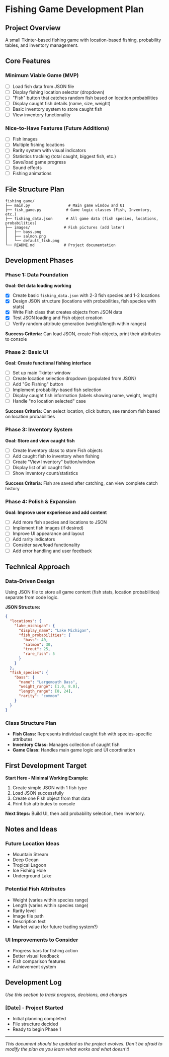 # Fishing Game Development Plan

## Project Overview
A small Tkinter-based fishing game with location-based fishing, probability tables, and inventory management.

## Core Features

### Minimum Viable Game (MVP)
- [ ] Load fish data from JSON file
- [ ] Display fishing location selector (dropdown)
- [ ] "Fish" button that catches random fish based on location probabilities
- [ ] Display caught fish details (name, size, weight)
- [ ] Basic inventory system to store caught fish
- [ ] View inventory functionality

### Nice-to-Have Features (Future Additions)
- [ ] Fish images
- [ ] Multiple fishing locations
- [ ] Rarity system with visual indicators
- [ ] Statistics tracking (total caught, biggest fish, etc.)
- [ ] Save/load game progress
- [ ] Sound effects
- [ ] Fishing animations

## File Structure Plan

```
fishing_game/
├── main.py                 # Main game window and UI
├── fish_game.py           # Game logic classes (Fish, Inventory, etc.)
├── fishing_data.json      # All game data (fish species, locations, probabilities)
├── images/               # Fish pictures (add later)
│   ├── bass.png
│   ├── salmon.png
│   └── default_fish.png
└── README.md             # Project documentation
```

## Development Phases

### Phase 1: Data Foundation
**Goal: Get data loading working**
- [x] Create basic `fishing_data.json` with 2-3 fish species and 1-2 locations
- [x] Design JSON structure (locations with probabilities, fish species with stats)
- [x] Write Fish class that creates objects from JSON data
- [x] Test JSON loading and Fish object creation
- [ ] Verify random attribute generation (weight/length within ranges)

**Success Criteria:** Can load JSON, create Fish objects, print their attributes to console

### Phase 2: Basic UI
**Goal: Create functional fishing interface**
- [ ] Set up main Tkinter window
- [ ] Create location selection dropdown (populated from JSON)
- [ ] Add "Go Fishing" button
- [ ] Implement probability-based fish selection
- [ ] Display caught fish information (labels showing name, weight, length)
- [ ] Handle "no location selected" case

**Success Criteria:** Can select location, click button, see random fish based on location probabilities

### Phase 3: Inventory System
**Goal: Store and view caught fish**
- [ ] Create Inventory class to store Fish objects
- [ ] Add caught fish to inventory when fishing
- [ ] Create "View Inventory" button/window
- [ ] Display list of all caught fish
- [ ] Show inventory count/statistics

**Success Criteria:** Fish are saved after catching, can view complete catch history

### Phase 4: Polish & Expansion
**Goal: Improve user experience and add content**
- [ ] Add more fish species and locations to JSON
- [ ] Implement fish images (if desired)
- [ ] Improve UI appearance and layout
- [ ] Add rarity indicators
- [ ] Consider save/load functionality
- [ ] Add error handling and user feedback

## Technical Approach

### Data-Driven Design
Using JSON file to store all game content (fish stats, location probabilities) separate from code logic.

**JSON Structure:**
```json
{
  "locations": {
    "lake_michigan": {
      "display_name": "Lake Michigan",
      "fish_probabilities": {
        "bass": 40,
        "salmon": 30,
        "trout": 25,
        "rare_fish": 5
      }
    }
  },
  "fish_species": {
    "bass": {
      "name": "Largemouth Bass",
      "weight_range": [1.0, 8.0],
      "length_range": [8, 24],
      "rarity": "common"
    }
  }
}
```

### Class Structure Plan
- **Fish Class:** Represents individual caught fish with species-specific attributes
- **Inventory Class:** Manages collection of caught fish
- **Game Class:** Handles main game logic and UI coordination

## First Development Target

**Start Here - Minimal Working Example:**
1. Create simple JSON with 1 fish type
2. Load JSON successfully 
3. Create one Fish object from that data
4. Print fish attributes to console

**Next Steps:** Build UI, then add probability selection, then inventory.

## Notes and Ideas

### Future Location Ideas
- Mountain Stream
- Deep Ocean
- Tropical Lagoon  
- Ice Fishing Hole
- Underground Lake

### Potential Fish Attributes
- Weight (varies within species range)
- Length (varies within species range)  
- Rarity level
- Image file path
- Description text
- Market value (for future trading system?)

### UI Improvements to Consider
- Progress bars for fishing action
- Better visual feedback
- Fish comparison features
- Achievement system

## Development Log
*Use this section to track progress, decisions, and changes*

### [Date] - Project Started
- Initial planning completed
- File structure decided
- Ready to begin Phase 1

---

*This document should be updated as the project evolves. Don't be afraid to modify the plan as you learn what works and what doesn't!*